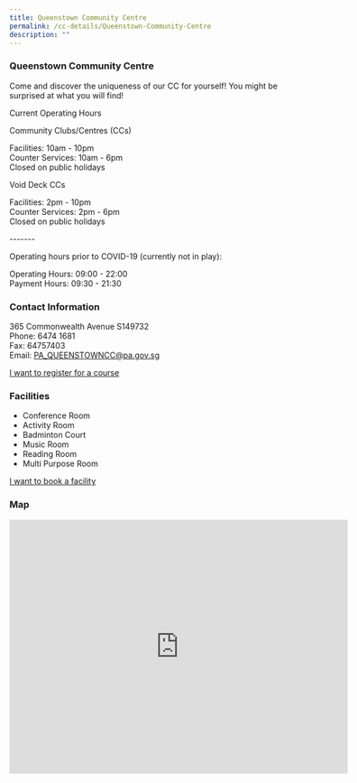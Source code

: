 ```yaml
---
title: Queenstown Community Centre
permalink: /cc-details/Queenstown-Community-Centre
description: ""
---
```

### Queenstown Community Centre

Come and discover the uniqueness of our CC for yourself! You might be surprised at what you will find!

Current Operating Hours  
  
Community Clubs/Centres (CCs)  
  
Facilities: 10am - 10pm  
Counter Services: 10am - 6pm  
Closed on public holidays  
  
Void Deck CCs  
  
Facilities: 2pm - 10pm  
Counter Services: 2pm - 6pm  
Closed on public holidays  
  
\-------  
  
Operating hours prior to COVID-19 (currently not in play):

Operating Hours: 09:00 - 22:00  
Payment Hours: 09:30 - 21:30

### Contact Information
365 Commonwealth Avenue S149732  
Phone: 6474 1681  
Fax: 64757403  
Email: [PA\_QUEENSTOWNCC@pa.gov.sg](mailto:PA_QUEENSTOWNCC@pa.gov.sg)  

[I want to register for a course](https://www.onepa.gov.sg/)

### Facilities

*   Conference Room
*   Activity Room
*   Badminton Court
*   Music Room
*   Reading Room
*   Multi Purpose Room

[I want to book a facility](https://www.onepa.gov.sg/)

### Map
<iframe src="https://www.google.com/maps/embed?pb=!1m18!1m12!1m3!1d3988.7927703696623!2d103.79699252838266!3d1.2991185590826795!2m3!1f0!2f0!3f0!3m2!1i1024!2i768!4f13.1!3m3!1m2!1s0x31da1a39d31d4509%3A0x4364cd0af67a72d8!2s365%20Commonwealth%20Ave%2C%20Singapore%20149732!5e0!3m2!1sen!2ssg!4v1661232767129!5m2!1sen!2ssg" width="600" height="450" style="border:0;" allowfullscreen="" loading="lazy" ></iframe>